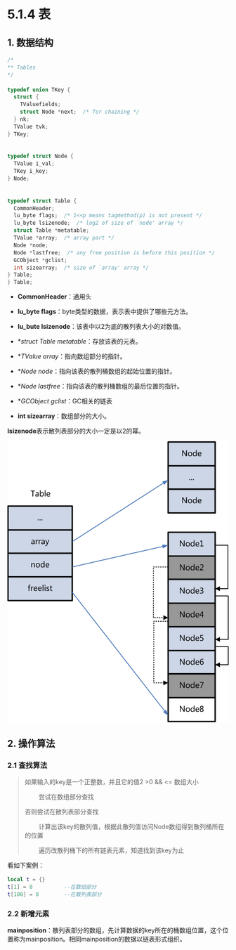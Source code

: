# 5.1.4 表

## 1. 数据结构

```c
/*
** Tables
*/

typedef union TKey {
  struct {
    TValuefields;
    struct Node *next;  /* for chaining */
  } nk;
  TValue tvk;
} TKey;


typedef struct Node {
  TValue i_val;
  TKey i_key;
} Node;


typedef struct Table {
  CommonHeader;
  lu_byte flags;  /* 1<<p means tagmethod(p) is not present */ 
  lu_byte lsizenode;  /* log2 of size of `node' array */
  struct Table *metatable;
  TValue *array;  /* array part */
  Node *node;
  Node *lastfree;  /* any free position is before this position */
  GCObject *gclist;
  int sizearray;  /* size of `array' array */
} Table;
} Table;
```

- **CommonHeader**：通用头

- **lu_byte flags**：byte类型的数据，表示表中提供了哪些元方法。

- **lu_bute lsizenode**：该表中以2为底的散列表大小的对数值。

- **struct Table *metatable**：存放该表的元表。

- **TValue *array**：指向数组部分的指针。

- **Node *node**：指向该表的散列桶数组的起始位置的指针。

- **Node *lastfree**：指向该表的散列桶数组的最后位置的指针。

- **GCObject *gclist**：GC相关的链表

- **int sizearray**：数组部分的大小。

**lsizenode**表示散列表部分的大小一定是以2的幂。

![ltable](images\ltable.jpg)

## 2. 操作算法

### 2.1 查找算法

> 如果输入的key是一个正整数，并且它的值2 >0 && <= 数组大小
> 
>         尝试在数组部分查找
> 
> 否则尝试在散列表部分查找
> 
>         计算出该key的散列值，根据此散列值访问Node数组得到散列桶所在的位置
> 
>         遍历改散列桶下的所有链表元素，知道找到该key为止

看如下案例：

```lua
local t = {}
t[1] = 0          --在数组部分
t[100] = 0        --在散列表部分
```

### 2.2 新增元素

**mainposition**：散列表部分的数组，先计算数据的key所在的桶数组位置，这个位置称为mainposition。相同mainposition的数据以链表形式组织。


